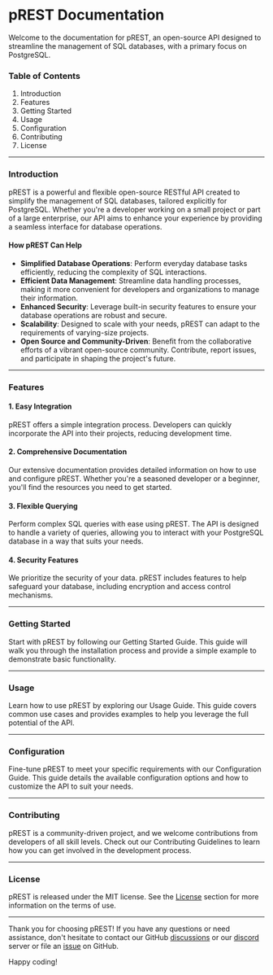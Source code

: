 # pREST Documentation

Welcome to the documentation for pREST, an open-source API designed to streamline the management of SQL databases, with a primary focus on PostgreSQL.

### Table of Contents

1. Introduction
2. Features
3. Getting Started
4. Usage
5. Configuration
6. Contributing
7. License

***

### Introduction

pREST is a powerful and flexible open-source RESTful API created to simplify the management of SQL databases, tailored explicitly for PostgreSQL. Whether you're a developer working on a small project or part of a large enterprise, our API aims to enhance your experience by providing a seamless interface for database operations.

#### How pREST Can Help

* **Simplified Database Operations**: Perform everyday database tasks efficiently, reducing the complexity of SQL interactions.
* **Efficient Data Management**: Streamline data handling processes, making it more convenient for developers and organizations to manage their information.
* **Enhanced Security**: Leverage built-in security features to ensure your database operations are robust and secure.
* **Scalability**: Designed to scale with your needs, pREST can adapt to the requirements of varying-size projects.
* **Open Source and Community-Driven**: Benefit from the collaborative efforts of a vibrant open-source community. Contribute, report issues, and participate in shaping the project's future.

***

### Features

#### 1. Easy Integration

pREST offers a simple integration process. Developers can quickly incorporate the API into their projects, reducing development time.

#### 2. Comprehensive Documentation

Our extensive documentation provides detailed information on how to use and configure pREST. Whether you're a seasoned developer or a beginner, you'll find the resources you need to get started.

#### 3. Flexible Querying

Perform complex SQL queries with ease using pREST. The API is designed to handle a variety of queries, allowing you to interact with your PostgreSQL database in a way that suits your needs.

#### 4. Security Features

We prioritize the security of your data. pREST includes features to help safeguard your database, including encryption and access control mechanisms.

***

### Getting Started

Start with pREST by following our Getting Started Guide. This guide will walk you through the installation process and provide a simple example to demonstrate basic functionality.

***

### Usage

Learn how to use pREST by exploring our Usage Guide. This guide covers common use cases and provides examples to help you leverage the full potential of the API.

***

### Configuration

Fine-tune pREST to meet your specific requirements with our Configuration Guide. This guide details the available configuration options and how to customize the API to suit your needs.

***

### Contributing

pREST is a community-driven project, and we welcome contributions from developers of all skill levels. Check out our Contributing Guidelines to learn how you can get involved in the development process.

***

### License

pREST is released under the MIT license. See the [License](https://github.com/prest/prest/blob/main/LICENSE) section for more information on the terms of use.

***

Thank you for choosing pREST! If you have any questions or need assistance, don't hesitate to contact our GitHub [discussions](https://github.com/prest/prest/discussions) or our [discord](prest-documentation/who-uses-prest.md) server or file an [issue](https://github.com/prest/prest/issues) on GitHub.&#x20;

Happy coding!
